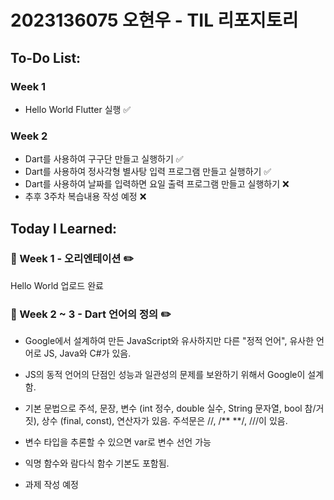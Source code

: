 # 2023136075 오현우 - TIL 리포지토리

## To-Do List:
### Week 1
- Hello World Flutter 실행 ✅
### Week 2
- Dart를 사용하여 구구단 만들고 실행하기 ✅
- Dart를 사용하여 정사각형 별사탕 입력 프로그램 만들고 실행하기 ✅
- Dart를 사용하여 날짜를 입력하면 요일 출력 프로그램 만들고 실행하기 ❌
- 추후 3주차 복습내용 작성 예정 ❌

## Today I Learned:
### 📖 Week 1 - 오리엔테이션 ✏️
Hello World 업로드 완료
### 📖 Week 2 ~ 3 - Dart 언어의 정의 ✏️
- Google에서 설계하여 만든 JavaScript와 유사하지만 다른 "정적 언어", 유사한 언어로 JS, Java와 C#가 있음.
- JS의 동적 언어의 단점인 성능과 일관성의 문제를 보완하기 위해서 Google이 설계함.
- 기본 문법으로 주석, 문장, 변수 (int 정수, double 실수, String 문자열, bool 참/거짓), 상수 (final, const), 연산자가 있음. 주석문은 //, /** **/, ///이 있음.
- 변수 타입을 추론할 수 있으면 var로 변수 선언 가능
- 익명 함수와 람다식 함수 기본도 포함됨.

- 과제 작성 예정
